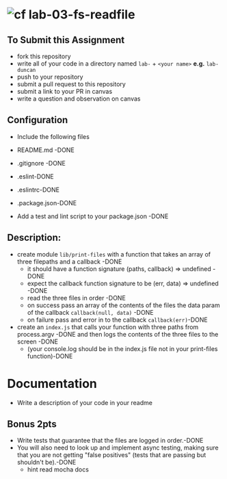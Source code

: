 ![cf](https://i.imgur.com/7v5ASc8.png) lab-03-fs-readfile
======

## To Submit this Assignment
  * fork this repository
  * write all of your code in a directory named `lab-` + `<your name>` **e.g.** `lab-duncan`
  * push to your repository
  * submit a pull request to this repository
  * submit a link to your PR in canvas
  * write a question and observation on canvas

## Configuration
* Include the following files

* README.md -DONE
* .gitignore -DONE
* .eslint-DONE
* .eslintrc-DONE
* .package.json-DONE
* Add a test and lint script to your package.json -DONE


## Description:
* create module `lib/print-files` with a function that takes an array of three filepaths and a callback -DONE
  * it should have a function signature (paths, callback) => undefined -DONE
  * expect the callback function signature to be (err, data) => undefined -DONE
  * read the three files in order -DONE
  * on success pass an array of the contents of the files the data param of the callback `callback(null, data)`  -DONE
  * on failure pass and error in to the callback `callback(err)`-DONE
* create an `index.js` that calls your function with three paths from process.argv -DONE
  and then logs the contents of the three files to the screen -DONE
  * (your console.log should be  in the index.js file not in your print-files function)-DONE

# Documentation
* Write a description of your code in your readme

## Bonus 2pts
* Write tests that guarantee that the files are logged in order.-DONE
* You will also need to look up and implement async testing, making sure that you are not getting "false positives" (tests that are passing but shouldn't be).-DONE
  * hint read mocha docs    
